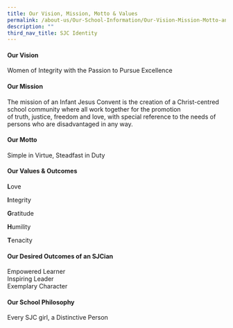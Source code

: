 ```yaml
---
title: Our Vision, Mission, Motto & Values
permalink: /about-us/Our-School-Information/Our-Vision-Mission-Motto-and-Values/
description: ""
third_nav_title: SJC Identity
---
```


#### **Our Vision**


Women of Integrity with the Passion to Pursue Excellence

#### **Our Mission**


The mission of an Infant Jesus Convent is the creation of a Christ-centred school community where all work together for the promotion of truth, justice, freedom and love, with special reference to the needs of persons who are disadvantaged in any way.

#### **Our Motto**


Simple in Virtue, Steadfast in Duty

#### **Our Values & Outcomes**


**L**ove

**I**ntegrity

**G**ratitude

**H**umility

**T**enacity

#### **Our Desired Outcomes of an SJCian**


Empowered Learner  
Inspiring Leader  
Exemplary Character  

#### **Our School Philosophy**


Every SJC girl, a Distinctive Person